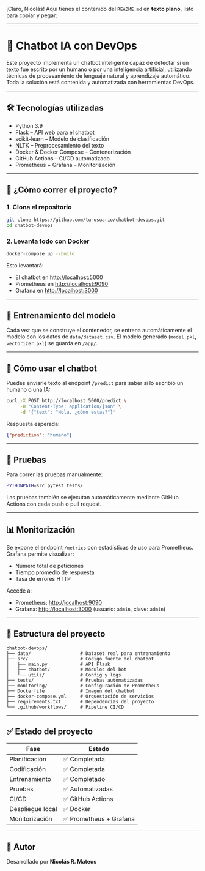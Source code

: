 ¡Claro, Nicolás! Aquí tienes el contenido del `README.md` en **texto plano**, listo para copiar y pegar:

---

# 🤖 Chatbot IA con DevOps

Este proyecto implementa un chatbot inteligente capaz de detectar si un texto fue escrito por un humano o por una inteligencia artificial, utilizando técnicas de procesamiento de lenguaje natural y aprendizaje automático. Toda la solución está contenida y automatizada con herramientas DevOps.

---

## 🛠️ Tecnologías utilizadas

* Python 3.9
* Flask – API web para el chatbot
* scikit-learn – Modelo de clasificación
* NLTK – Preprocesamiento del texto
* Docker & Docker Compose – Contenerización
* GitHub Actions – CI/CD automatizado
* Prometheus + Grafana – Monitorización

---

## 🚀 ¿Cómo correr el proyecto?

### 1. Clona el repositorio

```bash
git clone https://github.com/tu-usuario/chatbot-devops.git
cd chatbot-devops
```

### 2. Levanta todo con Docker

```bash
docker-compose up --build
```

Esto levantará:

* El chatbot en [http://localhost:5000](http://localhost:5000)
* Prometheus en [http://localhost:9090](http://localhost:9090)
* Grafana en [http://localhost:3000](http://localhost:3000)

---

## 🧠 Entrenamiento del modelo

Cada vez que se construye el contenedor, se entrena automáticamente el modelo con los datos de `data/dataset.csv`. El modelo generado (`model.pkl`, `vectorizer.pkl`) se guarda en `/app/`.

---

## 💬 Cómo usar el chatbot

Puedes enviarle texto al endpoint `/predict` para saber si lo escribió un humano o una IA:

```bash
curl -X POST http://localhost:5000/predict \
     -H "Content-Type: application/json" \
     -d '{"text": "Hola, ¿cómo estás?"}'
```

Respuesta esperada:

```json
{"prediction": "humano"}
```

---

## 🧪 Pruebas

Para correr las pruebas manualmente:

```bash
PYTHONPATH=src pytest tests/
```

Las pruebas también se ejecutan automáticamente mediante GitHub Actions con cada push o pull request.

---

## 📊 Monitorización

Se expone el endpoint `/metrics` con estadísticas de uso para Prometheus. Grafana permite visualizar:

* Número total de peticiones
* Tiempo promedio de respuesta
* Tasa de errores HTTP

Accede a:

* Prometheus: [http://localhost:9090](http://localhost:9090)
* Grafana: [http://localhost:3000](http://localhost:3000) (usuario: `admin`, clave: `admin`)

---

## 📁 Estructura del proyecto

```
chatbot-devops/
├── data/                  # Dataset real para entrenamiento
├── src/                   # Código fuente del chatbot
│   ├── main.py            # API Flask
│   ├── chatbot/           # Módulos del bot
│   └── utils/             # Config y logs
├── tests/                 # Pruebas automatizadas
├── monitoring/            # Configuración de Prometheus
├── Dockerfile             # Imagen del chatbot
├── docker-compose.yml     # Orquestación de servicios
├── requirements.txt       # Dependencias del proyecto
└── .github/workflows/     # Pipeline CI/CD
```

---

## ✅ Estado del proyecto

| Fase             | Estado                 |
| ---------------- | ---------------------- |
| Planificación    | ✅ Completada           |
| Codificación     | ✅ Completada           |
| Entrenamiento    | ✅ Completado           |
| Pruebas          | ✅ Automatizadas        |
| CI/CD            | ✅ GitHub Actions       |
| Despliegue local | ✅ Docker               |
| Monitorización   | ✅ Prometheus + Grafana |

---

## 📌 Autor

Desarrollado por **Nicolás R. Mateus**

